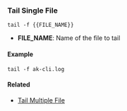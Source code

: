 ### Tail Single File

`tail -f {{FILE_NAME}}`

- <b>FILE_NAME</b>: Name of the file to tail

#### Example

`tail -f ak-cli.log`

#### Related

- [Tail Multiple File](tail-multiple-files.md)
